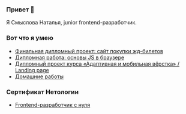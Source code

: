 ### Привет 👋
Я Смыслова Наталья, junior frontend-разработчик.
### Вот что я умею

- [Финальная дипломный проект: сайт покупки жд-билетов](https://github.com/natalia-smyslova/fe-diploma)
- [Дипломная работа: основы JS в браузере](https://github.com/natalia-smyslova/bjs-diplom/tree/master)
- [Дипломный проект курса «Адаптивная и мобильная вёрстка» / Landing page](https://github.com/natalia-smyslova/landing/tree/main)
- [Домашние работы](https://github.com/natalia-smyslova/homeworks/tree/main)

### Сертификат Нетологии
- [Frontend-разработчик с нуля](https://netology.ru/backend/api/user/programs/22864/pdf_certificate)
<!--
**natalia-smyslova/natalia-smyslova** is a ✨ _special_ ✨ repository because its `README.md` (this file) appears on your GitHub profile.

Here are some ideas to get you started:

- 🔭 I’m currently working on ...
- 🌱 I’m currently learning ...
- 👯 I’m looking to collaborate on ...
- 🤔 I’m looking for help with ...
- 💬 Ask me about ...
- 📫 How to reach me: ...
- 😄 Pronouns: ...
- ⚡ Fun fact: ...
-->
